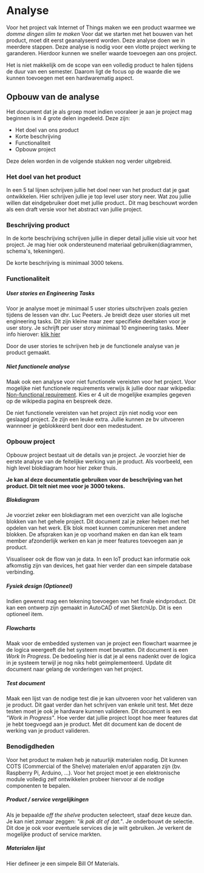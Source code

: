 # Analyse

Voor het project vak Internet of Things maken we een product waarmee we *domme
dingen slim te maken*  Voor dat we starten met het bouwen van het product, moet
dit eerst geanalyseerd worden. Deze analyse doen we in meerdere stappen. Deze
analyse is nodig voor een vlotte project werking te garanderen. Hierdoor kunnen
we sneller waarde toevoegen aan ons project.

Het is niet makkelijk om de scope van een volledig product te halen tijdens de
duur van een semester. Daarom ligt de focus op de waarde die we kunnen
toevoegen met een hardwarematig aspect.

## Opbouw van de analyse

Het document dat je als groep moet indien vooraleer je aan je project mag
beginnen is in 4 grote delen ingedeeld. Deze zijn:

* Het doel van ons product
* Korte beschrijving
* Functionaliteit
* Opbouw project

Deze delen worden in de volgende stukken nog verder uitgebreid. 

### Het doel van het product

In een 5 tal lijnen schrijven jullie het doel neer van het product dat je gaat
ontwikkelen. Hier schrijven jullie je top level user story neer. Wat zou jullie
willen dat eindgebruiker doet met jullie product.. Dit mag beschouwt worden als
een draft versie voor het abstract van jullie project. 

### Beschrijving product

In de korte beschrijving schrijven jullie in dieper detail jullie visie uit
voor het project. Je mag hier ook ondersteunend materiaal gebruiken(diagrammen,
schema's, tekeningen).

De korte beschrijving is minimaal 3000 tekens. 

### Functionaliteit

##### User stories en Engineering Tasks

Voor je analyse moet je minimaal 5 user stories uitschrijven zoals gezien tijdens
de lessen van dhr. Luc Peeters. Je breidt deze user stories uit met engineering
tasks. Dit zijn kleine maar zeer specifieke deeltaken voor je user story. Je
schrijft per user story minimaal 10 engineering tasks. Meer info hierover:
[klik hier](http://xp.c2.com/EngineeringTask.html)

Door de user stories te schrijven heb je de functionele analyse van je product
gemaakt.

##### Niet functionele analyse 

Maak ook een analyse voor niet functionele vereisten voor het project. Voor
mogelijke niet functionele requirements verwijs ik jullie door naar wikipedia:
[Non-functional
requirement](https://en.wikipedia.org/wiki/Non-functional_requirement). Kies er
4 uit de mogelijke examples gegeven op de wikipedia pagina en bespreek deze. 

De niet functionele vereisten van het project zijn niet nodig voor een geslaagd
project. Ze zijn een leuke extra. Jullie kunnen ze bv uitvoeren wannneer je
geblokkeerd bent door een medestudent.

### Opbouw project

Opbouw project bestaat uit de details van je project. Je voorziet hier de
eerste analyse van de feitelijke werking van je product. Als voorbeeld, een
high level blokdiagram hoor hier zeker thuis. 

**Je kan al deze documentatie gebruiken voor de beschrijving van het product.
Dit telt niet mee voor je 3000 tekens.**

##### Blokdiagram

Je voorziet zeker een blokdiagram met een overzicht van alle logische blokken
van het gehele project. Dit document zal je zeker helpen met het opdelen van
het werk. Elk blok moet kunnen communiceren met andere blokken. De afspraken
kan je op voorhand maken en dan kan elk team member afzonderlijk werken en kan
je meer features toevoegen aan je product.

Visualiseer ook de flow van je data. In een IoT product kan informatie ook
afkomstig zijn van devices, het gaat hier verder dan een simpele database
verbinding.

##### Fysiek design (Optioneel)

Indien gewenst mag een tekening toevoegen van het finale eindproduct. Dit kan
een ontwerp zijn gemaakt in AutoCAD of met SketchUp. Dit is een optioneel item.

##### Flowcharts

Maak voor de embedded systemen van je project een flowchart waarmee je de
logica weergeeft die het systeem moet bevatten. Dit document is een *Work In
Progress*. De bedoeling hier is dat je al eens nadenkt over de logica in je
systeem terwijl je nog niks hebt geimplementeerd. Update dit document naar
gelang de vorderingen van het project.

##### Test document
Maak een lijst van de nodige test die je kan uitvoeren voor het valideren van
je product. Dit gaat verder dan het schrijven van enkele unit test. Met deze
testen moet je ook je hardware kunnen valideren. Dit document is een *"Work in
Progress"*. Hoe verder dat jullie project loopt hoe meer features dat je hebt
toegvoegd aan je product. Met dit document kan de docent de werking van je
product valideren.

### Benodigdheden
Voor het product te maken heb je natuurlijk materialen nodig. Dit kunnen COTS
(Commercial of the Shelve) materialen en/of apparaten zijn (bv. Raspberry Pi,
Arduino, ...). Voor het project moet je een elektronische module volledig zelf
ontwikkelen probeer hiervoor al de nodige componenten te bepalen.


##### Product / service  vergelijkingen
Als je bepaalde *off the shelve* producten selecteert, staaf deze keuze dan. Je
kan niet zomaar zeggen: *"ik pak dit of dat."*. Je onderbouwt de selectie.
Dit doe je ook voor eventuele services die je wilt gebruiken. Je verkent de
mogelijke product of service markten.

##### Materialen lijst

Hier defineer je een simpele Bill Of Materials.











